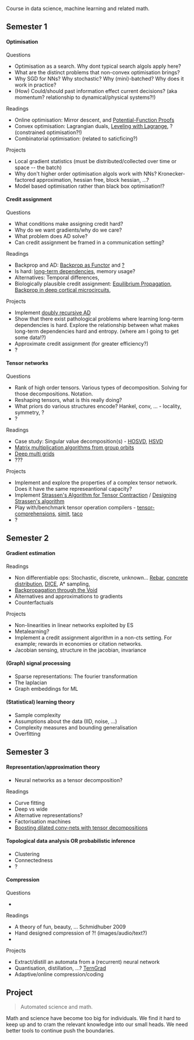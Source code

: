 
Course in data science, machine learning and related math.

## Semester 1

#### Optimisation

Questions

<!-- * Is online optimisation equivalent to memory-limited optimisation? -->
* Optimisation as a search. Why dont typical search algols apply here?
* What are the distinct problems that non-convex optimisation brings?
* Why SGD for NNs? Why stochastic? Why (mini)-batched? Why does it work in practice? <!-- lack of spurious minima, ?, ... -->
* (How) Could/should past information effect current decisions? (aka momentum? relationship to dynamical/physical systems?!)
<!-- * As a dynamical system!? huh, it's possible for this to be in a limit cycle! what about bifurications based on hyperparams?) -->
<!-- * Bias and variance of gradient estimates?? -->

Readings

* Online optimisation: Mirror descent,  and [Potential-Function Proofs](https://arxiv.org/abs/1712.04581)
* Convex optimisation: Lagrangian duals, [Leveling with Lagrange](), ? (constrained optimisation?!)
* Combinatorial optimisation: (related to saticficing?)
<!-- * Momentum for non-convex optimisation: [ADAM]() and its update [AMSGRAD]() (a lack of theory here, or am I just unaware?) -->
<!--* Implicit bias. Neyshabur? -->
<!-- * Time and memory complexity -->
<!-- * Natural gradient descent (using the fisher) -->

Projects

<!-- * Alternatives to SGD. ES? ADMM? CG? Newtons? Fisher?  ... -->
* Local gradient statistics (must be distributed/collected over time or space -- the batch) <!-- Why is the necessary? Pathological surfaces that make point estimates useless. Want cheap, no-bias, estimates of the gradients -->
* Why don't higher order optimisation algols work with NNs? Kronecker-factored approximation, hessian free, block hessian, ...?
* Model based optimisation rather than black box optimisation!?
<!-- What if you tried to model the entire surface you are descending?! Model based optimisation!? Although we might be optimisating a black box, that doesnt stop us from using a model of it?! -->
<!-- * Reproduce [The marginal value of adaptive gradients](https://arxiv.org/abs/1705.08292) and explore -->


#### Credit assignment

Questions

* What conditions make assigning credit hard?
* Why do we want gradients/why do we care?
* What problem does AD solve?
* Can credit assignment be framed in a communication setting?
<!-- To assign credit, two things need to be, in some sense, connected. Ability to communicate feedback. -->

Readings

* Backprop and AD: [Backprop as Functor](https://arxiv.org/abs/1711.10455) and [?]()
* Is hard: [long-term dependencies](http://www.iro.umontreal.ca/~lisa/pointeurs/ieeetrnn94.pdf), memory usage?
* Alternatives: Temporal differences, 
* Biologically plausible credit assignment: [Equilibrium Propagation](), [Backprop in deep cortical microcircuits](), 

Projects

<!-- * Implement efficient graph based reverse AD (not sure about this one...) -->
* Implement [doubly recursive AD](http://dankalman.net/preprints/mmgautodiff.pdf)
* Show that there exist pathological problems where learning long-term dependencies is hard. Explore the relationship  between what makes long-term dependencies hard and entropy. (where am I going to get some data!?)
* Approximate credit assignment (for greater efficiency?)
* ?

#### Tensor networks

Questions

* Rank of high order tensors. Various types of decomposition. Solving for those decompositions. Notation.
* Reshaping tensors, what is this really doing?
* What priors do various structures encode? Hankel, conv, ... - locality, symmetry, ?
* ?
<!-- * What is happening when you contract over two paths? (marginalisation of two variables?) -->

Readings

* Case study: Singular value decomposition(s) - [HOSVD](), [HSVD](http://epubs.siam.org/doi/abs/10.1137/090764189)
* [Matrix multiplication algorithms from group orbits](https://arxiv.org/abs/1612.01527)
* [Deep multi grids](https://arxiv.org/abs/1711.03825)
* []() ???

Projects

* Implement and explore the properties of a complex tensor network. Does it have the same represeantional capacity?
* Implement [Strassen's Algorithm for Tensor Contraction](https://arxiv.org/abs/1704.03092) / [Designing Strassen's algorithm](https://arxiv.org/abs/1708.09398)
* Play with/benchmark tensor operation compilers - [tensor-comprehensions](https://research.fb.com/announcing-tensor-comprehensions/), [simit](http://simit-lang.org/tog16), [taco](http://tensor-compiler.org/)
* ?

## Semester 2

#### Gradient estimation

Readings

* Non differentiable ops: Stochastic, discrete, unknown... [Rebar](), [concrete distribution](https://arxiv.org/abs/1611.00712), [DICE](https://arxiv.org/abs/1802.05098), A\* sampling, 
* [Backpropagation through the Void](https://arxiv.org/abs/1711.00123)
* Alternatives and approximations to gradients
* Counterfactuals

Projects

* Non-linearities in linear networks exploited by ES
* Metalearning?
* Implement a credit assignment algorithm in a non-cts setting. For example; rewards in economies or citation networks.
* Jacobian sensing, structure in the jacobian, invariance


#### (Graph) signal processing

* Sparse representations: The fourier transformation
* The laplacian
* Graph embeddings for ML

#### (Statistical) learning theory

* Sample complexity
* Assumptions about the data (IID, noise, ...)
* Complexity measures and bounding generalisation
* Overfitting

## Semester 3

#### Representation/approximation theory

* Neural networks as a tensor decomposition?

Readings

* Curve fitting
* Deep vs wide
* Alternative representations?
* Factorisation machines
* [Boosting dilated conv-nets with tensor decompositions](https://openreview.net/forum?id=S1JHhv6TW)


#### Topological data analysis OR probabilistic inference

* Clustering
* Connectedness
* ?

#### Compression 

<!-- (and beauty) -->
<!-- What about learning PGMs -->

Questions

* 

Readings

* A theory of fun, beauty, ... Schmidhuber 2009
* Hand designed compression of ?! (images/audio/text?)
* 

Projects

* Extract/distill an automata from a (recurrent) neural network
* Quantisation, distillation, ...? [TernGrad]()
* Adaptive/online compression/coding


## Project

> Automated science and math.

Math and science have become too big for individuals. We find it hard to keep up and to cram the relevant knowledge into our small heads. We need better tools to continue push the boundaries.

<!-- wishlist;
- variational methods
- causal inference
- online algols -- tree based frequency sketch. Efficient memory in online setting.  not optimisation, but interesting!?
- another on optimisation...
- transfer, active, meta, .. learning
- focus on stability, sparsity, 
-->
